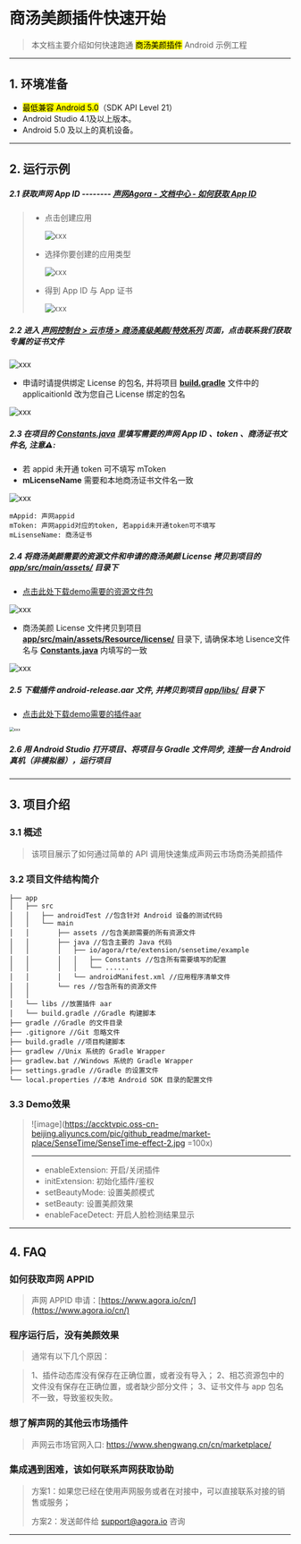 # 商汤美颜插件快速开始

> 本文档主要介绍如何快速跑通 <mark>商汤美颜插件</mark> Android 示例工程
---

## 1. 环境准备

- <mark>最低兼容 Android 5.0</mark>（SDK API Level 21）
- Android Studio 4.1及以上版本。
- Android 5.0 及以上的真机设备。

---

## 2. 运行示例

##### 2.1 获取声网 App ID -------- [声网Agora - 文档中心 - 如何获取 App ID](https://docs.agora.io/cn/Agora%20Platform/get_appid_token?platform=All%20Platforms#%E8%8E%B7%E5%8F%96-app-id)

> - 点击创建应用
>
>   ![xxx](https://accktvpic.oss-cn-beijing.aliyuncs.com/pic/github_readme/create_app_1.jpg)
>
> - 选择你要创建的应用类型
>
>   ![xxx](https://accktvpic.oss-cn-beijing.aliyuncs.com/pic/github_readme/create_app_2.jpg)
>
> - 得到 App ID 与 App 证书
>
>   ![xxx](https://accktvpic.oss-cn-beijing.aliyuncs.com/pic/github_readme/get_app_id.jpg)

##### 2.2 进入 [声网控制台 > 云市场 > 商汤高级美颜/特效系列](https://console.agora.io/marketplace/license/introduce?serviceName=sensetime-ar) 页面，点击**联系我们**获取专属的证书文件

![xxx](https://web-cdn.agora.io/docs-files/1677137763250)

- 申请时请提供绑定 License 的包名, 并将项目 [**build.gradle**](app/build.gradle) 文件中的applicaitionId 改为您自己 License 绑定的包名

![xxx](https://accktvpic.oss-cn-beijing.aliyuncs.com/pic/github_readme/market-place/SenseTime/SenseTime-Android-5.png)

##### 2.3 在项目的 [**Constants.java**](app/src/main/java/io/agora/rte/extension/sensetime/example/Constants.java) 里填写需要的声网 App ID 、token 、商汤证书文件名, 注意⚠️:

* 若 appid 未开通 token 可不填写 mToken
* **mLicenseName** 需要和本地商汤证书文件名一致

![xxx](https://accktvpic.oss-cn-beijing.aliyuncs.com/pic/github_readme/market-place/SenseTime/SenseTime-Android-1.png)

```texag-0-1gpap96h0ag-1-1gpap96h0ag-0-1gpap96h0ag-1-1gpap96h0ag-0-1gpap96h0ag-1-1gpap96h0ag-0-1gpap96h0ag-1-1gpap96h0ag-0-1gpap96h0ag-1-1gpap96h0
mAppid: 声网appid
mToken: 声网appid对应的token, 若appid未开通token可不填写
mLisenseName: 商汤证书
```

##### 2.4 将商汤美颜需要的资源文件和申请的商汤美颜 License 拷贝到项目的 [**app/src/main/assets/**](app/src/main/assets/) 目录下

* [点击此处下载demo需要的资源文件包](https://download.agora.io/marketplace/release/SenseTime_v8.9.3_Resources.zip)

![xxx](https://accktvpic.oss-cn-beijing.aliyuncs.com/pic/github_readme/market-place/SenseTime/SenseTime-Android-2.png)

* 商汤美颜 License 文件拷贝到项目 [**app/src/main/assets/Resource/license/**](app/src/main/assets/Resource/license/) 目录下, 请确保本地 Lisence文件名与 [**Constants.java**](app/src/main/java/io/agora/rte/extension/sensetime/example/Constants.java) 内填写的一致

![xxx](https://accktvpic.oss-cn-beijing.aliyuncs.com/pic/github_readme/market-place/SenseTime/SenseTime-Android-3.png)

##### 2.5 下载插件 android-release.aar 文件, 并拷贝到项目 [**app/libs/**](app/libs/) 目录下

* [点击此处下载demo需要的插件aar](https://download.agora.io/marketplace/release/Agora_Marketplace_SenseTime_v8.9.3_Extension_for_Android_v4.1.1-2.zip)

<img src="https://accktvpic.oss-cn-beijing.aliyuncs.com/pic/github_readme/market-place/SenseTime/SenseTime-Android-4.png" alt="xxx" style="zoom:50%;" />

##### 2.6 用 Android Studio 打开项目、将项目与 Gradle 文件同步, 连接一台 Android 真机（非模拟器），运行项目

---

## 3. 项目介绍

### 3.1 概述

> 该项目展示了如何通过简单的 API 调用快速集成声网云市场商汤美颜插件

### 3.2 项目文件结构简介

```
├── app
│   ├── src
│   │   ├── androidTest //包含针对 Android 设备的测试代码
│   │   └── main
│   │       ├── assets //包含美颜需要的所有资源文件
│   │       ├── java //包含主要的 Java 代码
│   │       │   ├── io/agora/rte/extension/sensetime/example
│   │       │   │   ├── Constants //包含所有需要填写的配置
│   │       │   │   └── ......
│   │       │   └── androidManifest.xml //应用程序清单文件
│   │       └── res //包含所有的资源文件
│   │   
│   └── libs //放置插件 aar
│   └── build.gradle //Gradle 构建脚本
├── gradle //Gradle 的文件目录
├── .gitignore //Git 忽略文件
├── build.gradle //项目构建脚本
├── gradlew //Unix 系统的 Gradle Wrapper
├── gradlew.bat //Windows 系统的 Gradle Wrapper
├── settings.gradle //Gradle 的设置文件
└── local.properties //本地 Android SDK 目录的配置文件
```

### 3.3 Demo效果

> ![image](https://accktvpic.oss-cn-beijing.aliyuncs.com/pic/github_readme/market-place/SenseTime/SenseTime-effect-2.jpg =100x)
>
> ---
>
> * enableExtension: 开启/关闭插件
> * initExtension: 初始化插件/鉴权
> * setBeautyMode: 设置美颜模式
> * setBeauty: 设置美颜效果
> * enableFaceDetect: 开启人脸检测结果显示

---

## 4. FAQ

### 如何获取声网 APPID

> 声网 APPID 申请：[https://www.agora.io/cn/](https://www.agora.io/cn/)

### 程序运行后，没有美颜效果
> 通常有以下几个原因：

> 1、插件动态库没有保存在正确位置，或者没有导入；
> 2、相芯资源包中的文件没有保存在正确位置，或者缺少部分文件；
> 3、证书文件与 app 包名不一致，导致鉴权失败。

### 想了解声网的其他云市场插件

> 声网云市场官网入口: https://www.shengwang.cn/cn/marketplace/

### 集成遇到困难，该如何联系声网获取协助

> 方案1：如果您已经在使用声网服务或者在对接中，可以直接联系对接的销售或服务；
>
> 方案2：发送邮件给 [support@agora.io](mailto:support@agora.io) 咨询

---